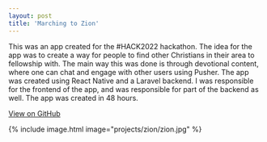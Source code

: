 ```yaml
---
layout: post
title: 'Marching to Zion'
---
```

This was an app created for the #HACK2022 hackathon. The idea for the app was to create a way for people to find other Christians in their area to fellowship with. The main way this was done is through devotional content, where one can chat and engage with other users using Pusher. The app was created using React Native and a Laravel backend. I was responsible for the frontend of the app, and was responsible for part of the backend as well. The app was created in 48 hours.

<!--- Add link to github --->
[View on GitHub](https://github.com/pricejoshua/zion)

{% include image.html image="projects/zion/zion.jpg" %}
